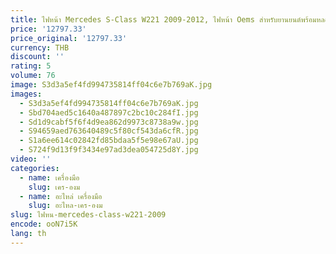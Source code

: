 ```yaml
---
title: ไฟหน้า Mercedes S-Class W221 2009-2012, ไฟหน้า Oems สําหรับยานยนต์พร้อมหลอดไฟ Hid และ AFS
price: '12797.33'
price_original: '12797.33'
currency: THB
discount: ''
rating: 5
volume: 76
image: S3d3a5ef4fd994735814ff04c6e7b769aK.jpg
images:
  - S3d3a5ef4fd994735814ff04c6e7b769aK.jpg
  - Sbd704aed5c1640a487897c2bc10c284fI.jpg
  - Sd1d9cabf5f6f4d9ea862d9973c8738a9w.jpg
  - S94659aed763640489c5f80cf543da6cfR.jpg
  - S1a6ee614c02842fd85bdaa5f5e98e67aU.jpg
  - S724f9d13f9f3434e97ad3dea054725d8Y.jpg
video: ''
categories:
  - name: เครื่องมือ
    slug: เคร-องม
  - name: อะไหล่ เครื่องมือ
    slug: อะไหล-เคร-องม
slug: ไฟหน-mercedes-class-w221-2009
encode: ooN7i5K
lang: th
---
```

  